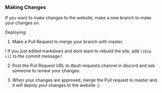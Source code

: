 ### Making Changes
If you want to make changes to the website, make a new branch to make your changes on. 

Deploying:

1. Make a Pull Request to merge your branch with master.

! If you just edited markdown and dont want to rebuild the site, add ```[skip ci]``` to the commit message.!

2. Post the Pull Request URL to #pull-requests channel in discord and ask someone to review your changes.

3. When your changes are approved, merge the Pull request to master and it will deploy your changes to the website :).